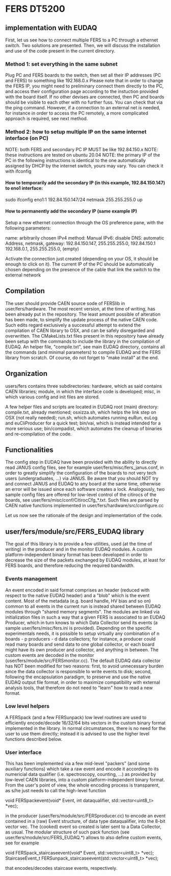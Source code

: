 # FERS DT5200
## implementation with EUDAQ

First, let us see how to connect multiple FERS to a PC through a ethernet switch. Two solutions are presented.
Then, we will discuss the installation and use of the code present in the current directory.

### Method 1: set everything in the same subnet

Plug PC and FERS boards to the switch, then set all their IP addresses (PC and FERS) to something like 192.168.0.x
Please note that in order to change the FERS IP, you might need to preliminary connect them directly to the PC, and access their configuration page according to the instuction provided with the board itself.
If no other devises are connected, then PC and boards should be visible to each other with no further fuss. You can check that via the ping command.
However, if a connection to an external net is needed, for instance in order to access the PC remotely, a more complicated approach is required, see next method.

### Method 2: how to setup multiple IP on the same internet interface (on PC)

NOTE: both FERS and secondary PC IP MUST be like 192.84.150.x
NOTE: these instructions are tested on ubuntu 20.04
NOTE: the primary IP of the PC in the following instructions is identical to the one automatically assigned by DHCP by the internet switch, yours may vary. You can check it with
ifconfig

#### How to temporarily add the secondary IP (in this example, 192.84.150.147) to eno1 interface:

sudo ifconfig eno1:1 192.84.150.147/24 netmask 255.255.255.0 up

#### How to permanently add the secondary IP (same example IP)

Setup a new ethernet connection through the OS preference pane, with the following parameters:

name: arbitrarily chosen
IPv4 method: Manual
IPv6: disable
DNS: automatic
Address, netmask, gateway:
192.84.150.147, 255.255.255.0, 192.84.150.1
192.168.0.1, 255.255.255.0, (empty)

Activate the connection just created (depending on your OS, it should be enough to click on it). The current IP of the PC should be automatically chosen depending on the presence of the cable that link the switch to the external network

## Compilation

The user should provide CAEN source sode of FERSlib in user/fers/hardware. The most recent version, at the time of writing, has been already put in the repository. The least amount possible of alteration has been made, to simplify the update process of the native CAEN code. Such edits regard exclusively a successful attempt to extend the compilation of CAEN library to OSX, and can be safely disregarded and overwritten.
The CMakeLists.txt files present in this repository have already been setup with the commands to include the library in the compilation of EUDAQ. An helper file, "compile.txt", see main EUDAQ directory, contains all the commands (and minimal parameters) to compile EUDAQ and the FERS library from scratch. Of course, do not forget to "make install" at the end.

## Organization

users/fers contains three subdirectories:
hardware, which as said contains CAEN libraries;
module, in which the interface code is developed;
misc, in which various config and init files are stored.

A few helper files and scripts are located in EUDAQ root (main) directory:
compile.txt, already mentioned;
osxizza.sh, which helps the link step on OSX (not really needed);
run.sh, which automates running euRun, euLog and euCliProducer for a quick test;
bin/vai, which is instead intended for a more serious use;
bin/compadist, which automates the cleanup of binaries and re-compilation of the code.

## Functionalities

The config step in EUDAQ have been provided with the ability to directly read JANUS config files, see for example user/fers/misc/fers\_janus.conf, in order to greatly simplify the configuration of the boards to not very tech users (undergraduates, ...) via JANUS. Be aware that you should NOT try and connect JANUS and EUDAQ to any board at the same time, otherwise an error will be issued since each software creates a lock.
Analogously, two sample config files are offered for low-level control of the citirocs of the boards, see user/fers/misc/conf/CitirocCfg_*.txt. Such files are parsed by CAEN native functions implemented in user/fers/hardware/src/configure.cc

Let us now see the rationale of the design and implementation of the code.

## user/fers/module/src/FERS\_EUDAQ library

The goal of this library is to provide a few utilities, used (at the time of writing) in the producer and in the monitor EUDAQ modules. A custom platform-independent binary format has been developed in order to decrease the size of the packets exchanged by EUDAQ modules, at least for FERS boards, and therefore reducing the required bandwidth.

### Events management

An event encoded in said format comprises an header (reduced with respect to the native EUDAQ header) and a "blob" which is the event content. Most of the metadata (e.g. board handle, HV bias and so on) common to all events in the current run is instead shared between EUDAQ modules through "shared memory segments". The modules are linked via initialization files in such a way that a given FERS is associated to an EUDAQ Producer, which in turn knows to which Data Collector send its events (a sample user/fers/misc/fers.ini is provided). Depending on the specific experimentals needs, it is possible to setup virtually any combination of n boards - p producers - d data collectors; for instance, a producer could read many boards and send data to one global collector, or each board might have its own producer and collector, and anything in between.
The custom events are decoded in the monitor (user/fers/module/src/FERSmonitor.cc). The default EUDAQ data collector has NOT been modified for two reasons: first, to avoid unnecessary burden since the data collector is responsible to write events to disk; second, following the encapsulation paradigm, to preserve and use the native EUDAQ output file format, in order to maximize compatibility with external analysis tools, that therefore do not need to "learn" how to read a new format.

### Low level helpers
A FERSpack (and a few FERSunpack) low level routines are used to efficiently encode/decode 16/32/64 bits vectors in the custom binary format implemented in the library. In normal circumstances, there is no need for the user to use them directly; instead it is advised to use the higher level functions described below.

### User interface
This has been implemented via a few mid-level "packers" (and some auxiliary functions) which take a raw event and encode it according to its numericial data qualifier (i.e. spectroscopy, counting, ...) as provided by low-level CAEN libraries, into a custom platform-independent binary format. From the user's point of view, the whole encoding process is transparent, as s/he just needs to call the high-level function

void FERSpackevent(void\* Event, int dataqualifier, std::vector<uint8_t> \*vec);

in the producer (user/fers/module/src/FERSproducer.cc) to encode an event contained in a (raw) Event structure, of data type dataqualifier, into the 8-bit vector vec. The (cooked) event so created is later sent to a Data Collector, as usual.
The modular structure of such pack function (see user/fers/module/src/FERS\_EUDAQ.\*) allows to also define custom events, see for example

void FERSpack\_staircaseevent(void\* Event, std::vector<uint8_t> \*vec);
StaircaseEvent\_t FERSunpack\_staircaseevent(std::vector<uint8_t> \*vec);

that encodes/decodes staircase events, respectively.
